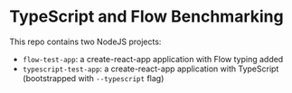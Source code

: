 # TypeScript and Flow Benchmarking

This repo contains two NodeJS projects:
- `flow-test-app`: a create-react-app application with Flow typing added
- `typescript-test-app`: a create-react-app application with TypeScript (bootstrapped with `--typescript` flag)
